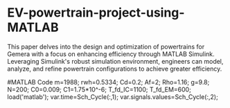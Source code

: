 # EV-powertrain-project-using-MATLAB
This paper delves into the design and optimization of powertrains for Gemera with a focus on enhancing efficiency through MATLAB Simulink. Leveraging Simulink's robust simulation environment, engineers can model, analyze, and refine powertrain configurations to achieve greater efficiency.

#MATLAB Code
 m=1988;
rwh=0.5334;
Cd=0.2;
Af=2;
Rho=1.16;
g=9.8;
N=200;
C0=0.009;
C1=1.75*10^-6;
T_fd_IC=1100;
T_fd_EM=600;
load('matlab');
var.time=Sch_Cycle(:,1);
var.signals.values=Sch_Cycle(:,2);
